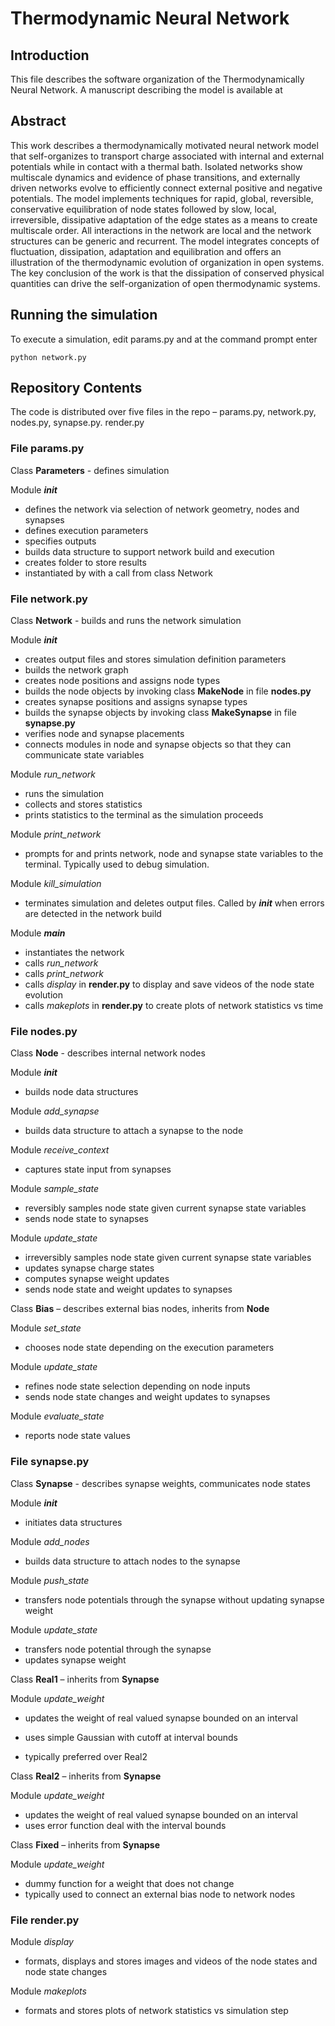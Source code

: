 # Thermodynamic Neural Network

## Introduction
This file describes the software organization of the Thermodynamically Neural Network.  A manuscript describing the model is available at

## Abstract
This work describes a thermodynamically motivated neural network model that self-organizes to transport charge associated with internal and external potentials while in contact with a thermal bath.  Isolated networks show multiscale dynamics and evidence of phase transitions, and externally driven networks evolve to efficiently connect external positive and negative potentials.  The model implements techniques for rapid, global, reversible, conservative equilibration of node states followed by slow, local, irreversible, dissipative adaptation of the edge states as a means to create multiscale order.  All interactions in the network are local and the network structures can be generic and recurrent.  The model integrates concepts of fluctuation, dissipation, adaptation and equilibration and offers an illustration of the thermodynamic evolution of organization in open systems.  The key conclusion of the work is that the dissipation of conserved physical quantities can drive the self-organization of open thermodynamic systems.

## Running the simulation
To execute a simulation, edit params.py and at the command prompt enter

```
python network.py
```

## Repository Contents

The code is distributed over five files in the repo – params.py, network.py, nodes.py, synapse.py. render.py

### File **params.py**

Class **Parameters** - defines simulation

 Module *__init__*
* defines the network via selection of network geometry, nodes and synapses
* defines execution parameters
* specifies outputs
* builds data structure to support network build and execution
* creates folder to store results
* instantiated by with a call from class Network


### File **network.py**

Class **Network** - builds and runs the network simulation

Module *__init__*
* creates output files and stores simulation definition parameters
* builds the network graph
* creates node positions and assigns node types
* builds the node objects by invoking class **MakeNode** in file **nodes.py**
* creates synapse positions and assigns synapse types
* builds the synapse objects by invoking class **MakeSynapse** in file **synapse.py**
* verifies node and synapse placements
* connects modules in node and synapse objects so that they can communicate state variables

Module *run_network*
* runs the simulation
* collects and stores statistics
* prints statistics to the terminal as the simulation proceeds

Module *print_network*
* prompts for and prints network, node and synapse state variables to the terminal.  Typically used to debug simulation.

Module *kill_simulation*
* terminates simulation and deletes output files.  Called by *__init__* when errors are detected in the network build

Module *__main__*
* instantiates the network
* calls *run_network*
* calls *print_network*
* calls *display* in **render.py** to display and save videos of the node state evolution
* calls *makeplots* in **render.py** to create plots of network statistics vs time


### File **nodes.py**

Class **Node** - describes internal network nodes

Module *__init__*
* builds node data structures

Module *add_synapse*
* builds data structure to attach a synapse to the node

Module *receive_context*
* captures state input from synapses

Module *sample_state*
* reversibly samples node state given current synapse state variables
* sends node state to synapses

Module *update_state*
* irreversibly samples node state given current synapse state variables
* updates synapse charge states
* computes synapse weight updates
* sends node state and weight updates to synapses

Class **Bias** – describes external bias nodes, inherits from **Node**

Module *set_state*
* chooses node state depending on the execution parameters

Module *update_state*
* refines node state selection depending on node inputs
* sends node state changes and weight updates to synapses

Module *evaluate_state*
* reports node state values


### File **synapse.py**

Class **Synapse** - describes synapse weights, communicates node states

Module *__init__*
* initiates data structures

Module *add_nodes*
* builds data structure to attach nodes to the synapse

Module *push_state*
* transfers node potentials through the synapse without updating synapse weight

Module *update_state*
* transfers node potential through the synapse
* updates synapse weight

Class **Real1** – inherits from **Synapse**

Module *update_weight*
* updates the weight of real valued synapse bounded on an interval
* uses simple Gaussian with cutoff at interval bounds

* typically preferred over Real2

Class **Real2** – inherits from **Synapse**

Module *update_weight*
* updates the weight of real valued synapse bounded on an interval
* uses error function deal with the interval bounds

Class **Fixed** – inherits from **Synapse**

Module *update_weight*
* dummy function for a weight that does not change
* typically used to connect an external bias node to network nodes


### File **render.py**

Module *display*
* formats, displays and stores images and videos of the node states and node state changes

Module *makeplots*
* formats and stores plots of network statistics vs simulation step
